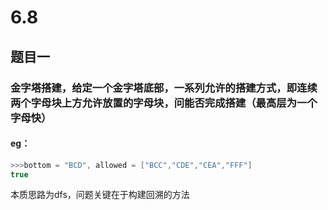 # 6.8
## 题目一
### 金字塔搭建，给定一个金字塔底部，一系列允许的搭建方式，即连续两个字母块上方允许放置的字母块，问能否完成搭建（最高层为一个字母快）
#### eg：
```c++
>>>bottom = "BCD", allowed = ["BCC","CDE","CEA","FFF"]
true
```
本质思路为dfs，问题关键在于构建回溯的方法
<!--stackedit_data:
eyJoaXN0b3J5IjpbLTEzMDMyNjcyNzAsOTc3OTk2MjE4XX0=
-->